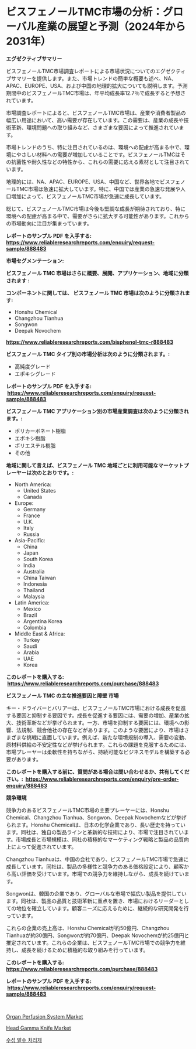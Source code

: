 <p><h1>ビスフェノールTMC市場の分析：グローバル産業の展望と予測（2024年から2031年）</h1></p><p><strong>エグゼクティブサマリー</strong></p>
<p><p>ビスフェノールTMC市場調査レポートによる市場状況についてのエグゼクティブサマリーを提供します。また、市場トレンドの簡単な概要も述べ、NA、APAC、EUROPE、USA、および中国の地理的拡大についても説明します。予測期間中のビスフェノールTMC市場は、年平均成長率12.7％で成長すると予想されています。</p><p>市場調査レポートによると、ビスフェノールTMC市場は、産業や消費者製品の幅広い用途において、高い需要が存在しています。この需要は、産業の成長や技術革新、環境問題への取り組みなど、さまざまな要因によって推進されています。</p><p>市場トレンドのうち、特に注目されているのは、環境への配慮が高まる中で、環境にやさしい材料への需要が増加していることです。ビスフェノールTMCはその抗菌性や耐久性などの特性から、これらの需要に応える素材として注目されています。</p><p>地理的には、NA、APAC、EUROPE、USA、中国など、世界各地でビスフェノールTMC市場は急速に拡大しています。特に、中国では産業の急速な発展や人口増加によって、ビスフェノールTMC市場が急速に成長しています。</p><p>総じて、ビスフェノールTMC市場は今後も堅調な成長が期待されており、特に環境への配慮が高まる中で、需要がさらに拡大する可能性があります。これからの市場動向に注目が集まっています。</p></p>
<p><strong>レポートのサンプル PDF を入手する: <a href="https://www.reliableresearchreports.com/enquiry/request-sample/888483">https://www.reliableresearchreports.com/enquiry/request-sample/888483</a></strong></p>
<p><strong>市場セグメンテーション:</strong></p>
<p><strong> ビスフェノール TMC 市場はさらに概要、展開、アプリケーション、地域に分類されます :</strong></p>
<p><strong>コンポーネントに関しては、 ビスフェノール TMC 市場は次のように分類されます: &nbsp;</strong></p>
<p><ul><li>Honshu Chemical</li><li>Changzhou Tianhua</li><li>Songwon</li><li>Deepak Novochem</li></ul></p>
<p><strong><a href="https://www.reliableresearchreports.com/bisphenol-tmc-r888483">https://www.reliableresearchreports.com/bisphenol-tmc-r888483</a></strong></p>
<p><strong> ビスフェノール TMC タイプ別の市場分析は次のように分類されます。:</strong></p>
<p><ul><li>高純度グレード</li><li>エポキシグレード</li></ul></p>
<p><strong>レポートのサンプル PDF を入手する: &nbsp;<a href="https://www.reliableresearchreports.com/enquiry/request-sample/888483">https://www.reliableresearchreports.com/enquiry/request-sample/888483</a></strong></p>
<p><strong> ビスフェノール TMC アプリケーション別の市場産業調査は次のように分類されます。:</strong></p>
<p><ul><li>ポリカーボネート樹脂</li><li>エポキシ樹脂</li><li>ポリエステル樹脂</li><li>その他</li></ul></p>
<p><strong>地域に関して言えば、ビスフェノール TMC 地域ごとに利用可能なマーケットプレーヤーは次のとおりです。:</strong></p>
<p><ul>
    <li>
        North America:
        <ul>
            <li>United States</li>
            <li>Canada</li>
        </ul>
    </li>
    <li>
        Europe:
        <ul>
            <li>Germany</li>
            <li>France</li>
            <li>U.K.</li>
            <li>Italy</li>
            <li>Russia</li>
        </ul>
    </li>
    <li>
        Asia-Pacific:
        <ul>
            <li>China</li>
            <li>Japan</li>
            <li>South Korea</li>
            <li>India</li>
            <li>Australia</li>
            <li>China Taiwan</li>
            <li>Indonesia</li>
            <li>Thailand</li>
            <li>Malaysia</li>
        </ul>
    </li>
    <li>
        Latin America:
        <ul>
            <li>Mexico</li>
            <li>Brazil</li>
            <li>Argentina Korea</li>
            <li>Colombia</li>
        </ul>
    </li>
    <li>
        Middle East & Africa:
        <ul>
            <li>Turkey</li>
            <li>Saudi</li>
            <li>Arabia</li>
            <li>UAE</li>
            <li>Korea</li>
        </ul>
    </li>
    </ul></p>
<p><strong>このレポートを購入する: &nbsp;<a href="https://www.reliableresearchreports.com/purchase/888483">https://www.reliableresearchreports.com/purchase/888483</a></strong></p>
<p><strong>ビスフェノール TMC の主な推進要因と障壁 市場</strong></p>
<p><p>キー・ドライバーとバリアーは、ビスフェノールTMC市場における成長を促進する要因と抑制する要因です。成長を促進する要因には、需要の増加、産業の拡大、技術革新などが挙げられます。一方、市場を抑制する要因には、環境への影響、法規制、競合他社の存在などがあります。このような要因により、市場はさまざまな挑戦に直面しています。例えば、新たな環境規制の導入、需要の変動、原材料供給の不安定性などが挙げられます。これらの課題を克服するためには、市場プレーヤーは柔軟性を持ちながら、持続可能なビジネスモデルを構築する必要があります。</p></p>
<p><strong>このレポートを購入する前に、質問がある場合は問い合わせるか、共有してください。:&nbsp; <a href="https://www.reliableresearchreports.com/enquiry/pre-order-enquiry/888483">https://www.reliableresearchreports.com/enquiry/pre-order-enquiry/888483</a></strong></p>
<p><strong>競争環境</strong></p>
<p><p>競争力のあるビスフェノールTMC市場の主要プレーヤーには、Honshu Chemical、Changzhou Tianhua、Songwon、Deepak Novochemなどが挙げられます。Honshu Chemicalは、日本の化学企業であり、長い歴史を持っています。同社は、独自の製品ラインと革新的な技術により、市場で注目されています。市場成長と市場規模は、同社の積極的なマーケティング戦略と製品の品質向上によって促進されています。</p><p>Changzhou Tianhuaは、中国の会社であり、ビスフェノールTMC市場で急速に成長しています。同社は、製品の多様性と競争力のある価格設定により、顧客から高い評価を受けています。市場での競争力を維持しながら、成長を続けています。</p><p>Songwonは、韓国の企業であり、グローバルな市場で幅広い製品を提供しています。同社は、製品の品質と技術革新に重点を置き、市場におけるリーダーとしての地位を確立しています。顧客ニーズに応えるために、継続的な研究開発を行っています。</p><p>これらの企業の売上高は、Honshu Chemicalが約50億円、Changzhou Tianhuaが約30億円、Songwonが約70億円、Deepak Novochemが約25億円と推定されています。これらの企業は、ビスフェノールTMC市場での競争力を維持し、成長を続けるために積極的な取り組みを行っています。</p></p>
<p><strong>このレポートを購入する: &nbsp; <a href="https://www.reliableresearchreports.com/purchase/888483">https://www.reliableresearchreports.com/purchase/888483</a></strong></p>
<p><strong>レポートのサンプル PDF を入手する: &nbsp;<a href="https://www.reliableresearchreports.com/enquiry/request-sample/888483">https://www.reliableresearchreports.com/enquiry/request-sample/888483</a></strong><strong></strong></p>
<p>&nbsp;</p>
<p><p><a href="https://www.linkedin.com/pulse/organ-perfusion-system-market-research-report-its-history-iuwoe?trackingId=g2rXIu0mntTK8sNBS6H3PQ%3D%3D">Organ Perfusion System Market</a></p><p><a href="https://www.linkedin.com/pulse/head-gamma-knife-market-insight-trends-growth-forecasted-a9pje?trackingId=seqSJ4p2MZ%2F5EPuZIvQIPg%3D%3D">Head Gamma Knife Market</a></p><p><a href="https://github.com/laholand/Market-Research-Report-List-3/blob/main/561501629625.md">수성 발수 처리제</a></p></p>
